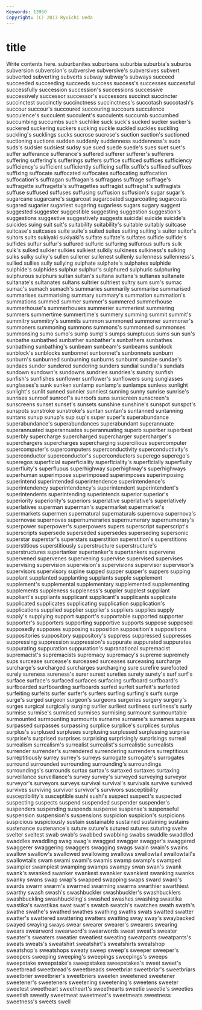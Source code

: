 ```yaml
---
Keywords: 13950 
Copyright: (C) 2017 Ryuichi Ueda
---
```


# title

Write contents here.
 suburbanites suburbans suburbia suburbia's suburbs subversion
subversion's subversive subversive's subversives subvert subverted subverting subverts subway subway's
subways succeed succeeded succeeding succeeds success success's successes successful successfully
succession succession's successions successive successively successor successor's successors succinct succincter
succinctest succinctly succinctness succinctness's succotash succotash's succour succour's succoured succouring
succours succulence succulence's succulent succulent's succulents succumb succumbed succumbing succumbs
such suchlike suck suck's sucked sucker sucker's suckered suckering suckers
sucking suckle suckled suckles suckling suckling's sucklings sucks sucrose sucrose's
suction suction's suctioned suctioning suctions sudden suddenly suddenness suddenness's suds
suds's sudsier sudsiest sudsy sue sued suede suede's sues suet
suet's suffer sufferance sufferance's suffered sufferer sufferer's sufferers suffering suffering's
sufferings suffers suffice sufficed suffices sufficiency sufficiency's sufficient sufficiently sufficing
suffix suffix's suffixed suffixes suffixing suffocate suffocated suffocates suffocating suffocation
suffocation's suffragan suffragan's suffragans suffrage suffrage's suffragette suffragette's suffragettes suffragist
suffragist's suffragists suffuse suffused suffuses suffusing suffusion suffusion's sugar sugar's
sugarcane sugarcane's sugarcoat sugarcoated sugarcoating sugarcoats sugared sugarier sugariest sugaring
sugarless sugars sugary suggest suggested suggester suggestible suggesting suggestion suggestion's
suggestions suggestive suggestively suggests suicidal suicide suicide's suicides suing suit
suit's suitability suitability's suitable suitably suitcase suitcase's suitcases suite suite's
suited suites suiting suiting's suitor suitor's suitors suits sukiyaki sukiyaki's
sulfate sulfate's sulfates sulfide sulfide's sulfides sulfur sulfur's sulfured sulfuric
sulfuring sulfurous sulfurs sulk sulk's sulked sulkier sulkies sulkiest sulkily
sulkiness sulkiness's sulking sulks sulky sulky's sullen sullener sullenest sullenly
sullenness sullenness's sullied sullies sully sullying sulphate sulphate's sulphates sulphide
sulphide's sulphides sulphur sulphur's sulphured sulphuric sulphuring sulphurous sulphurs sultan
sultan's sultana sultana's sultanas sultanate sultanate's sultanates sultans sultrier sultriest
sultry sum sum's sumac sumac's sumach sumach's summaries summarily summarise
summarised summarises summarising summary summary's summation summation's summations summed summer
summer's summered summerhouse summerhouse's summerhouses summerier summeriest summering summers summertime
summertime's summery summing summit summit's summitry summitry's summits summon summoned
summoner summoner's summoners summoning summons summons's summonsed summonses summonsing sumo
sumo's sump sump's sumps sumptuous sums sun sun's sunbathe sunbathed
sunbather sunbather's sunbathers sunbathes sunbathing sunbathing's sunbeam sunbeam's sunbeams sunblock
sunblock's sunblocks sunbonnet sunbonnet's sunbonnets sunburn sunburn's sunburned sunburning sunburns
sunburnt sundae sundae's sundaes sunder sundered sundering sunders sundial sundial's
sundials sundown sundown's sundowns sundries sundries's sundry sunfish sunfish's sunfishes
sunflower sunflower's sunflowers sung sunglasses sunglasses's sunk sunken sunlamp sunlamp's
sunlamps sunless sunlight sunlight's sunlit sunned sunnier sunniest sunning sunny
sunrise sunrise's sunrises sunroof sunroof's sunroofs suns sunscreen sunscreen's sunscreens
sunset sunset's sunsets sunshine sunshine's sunspot sunspot's sunspots sunstroke sunstroke's
suntan suntan's suntanned suntanning suntans sunup sunup's sup sup's super
super's superabundance superabundance's superabundances superabundant superannuate superannuated superannuates superannuating superb
superber superbest superbly supercharge supercharged supercharger supercharger's superchargers supercharges supercharging
supercilious supercomputer supercomputer's supercomputers superconductivity superconductivity's superconductor superconductor's superconductors superego
superego's superegos superficial superficiality superficiality's superficially superfluity superfluity's superfluous superhighway
superhighway's superhighways superhuman superimpose superimposed superimposes superimposing superintend superintended superintendence
superintendence's superintendency superintendency's superintendent superintendent's superintendents superintending superintends superior superior's
superiority superiority's superiors superlative superlative's superlatively superlatives superman superman's supermarket
supermarket's supermarkets supermen supernatural supernaturals supernova supernova's supernovae supernovas supernumeraries
supernumerary supernumerary's superpower superpower's superpowers supers superscript superscript's superscripts supersede
superseded supersedes superseding supersonic superstar superstar's superstars superstition superstition's superstitions
superstitious superstitiously superstructure superstructure's superstructures supertanker supertanker's supertankers supervene supervened
supervenes supervening supervise supervised supervises supervising supervision supervision's supervisions supervisor
supervisor's supervisors supervisory supine supped supper supper's suppers supping supplant
supplanted supplanting supplants supple supplement supplement's supplemental supplementary supplemented supplementing
supplements suppleness suppleness's suppler supplest suppliant suppliant's suppliants supplicant supplicant's
supplicants supplicate supplicated supplicates supplicating supplication supplication's supplications supplied supplier
supplier's suppliers supplies supply supply's supplying support support's supportable supported
supporter supporter's supporters supporting supportive supports suppose supposed supposedly supposes
supposing supposition supposition's suppositions suppositories suppository suppository's suppress suppressed suppresses
suppressing suppression suppression's suppurate suppurated suppurates suppurating suppuration suppuration's supranational
supremacist supremacist's supremacists supremacy supremacy's supreme supremely sups surcease surcease's
surceased surceases surceasing surcharge surcharge's surcharged surcharges surcharging sure surefire
surefooted surely sureness sureness's surer surest sureties surety surety's surf
surf's surface surface's surfaced surfaces surfacing surfboard surfboard's surfboarded surfboarding
surfboards surfed surfeit surfeit's surfeited surfeiting surfeits surfer surfer's surfers
surfing surfing's surfs surge surge's surged surgeon surgeon's surgeons surgeries
surgery surgery's surges surgical surgically surging surlier surliest surliness surliness's
surly surmise surmise's surmised surmises surmising surmount surmountable surmounted surmounting
surmounts surname surname's surnames surpass surpassed surpasses surpassing surplice surplice's
surplices surplus surplus's surplused surpluses surplusing surplussed surplussing surprise surprise's
surprised surprises surprising surprisingly surprisings surreal surrealism surrealism's surrealist surrealist's
surrealistic surrealists surrender surrender's surrendered surrendering surrenders surreptitious surreptitiously surrey
surrey's surreys surrogate surrogate's surrogates surround surrounded surrounding surrounding's surroundings
surroundings's surrounds surtax surtax's surtaxed surtaxes surtaxing surveillance surveillance's survey
survey's surveyed surveying surveyor surveyor's surveyors surveys survival survival's survivals
survive survived survives surviving survivor survivor's survivors susceptibility susceptibility's susceptible
sushi sushi's suspect suspect's suspected suspecting suspects suspend suspended suspender
suspender's suspenders suspending suspends suspense suspense's suspenseful suspension suspension's suspensions
suspicion suspicion's suspicions suspicious suspiciously sustain sustainable sustained sustaining sustains
sustenance sustenance's suture suture's sutured sutures suturing svelte svelter sveltest
swab swab's swabbed swabbing swabs swaddle swaddled swaddles swaddling swag
swag's swagged swagger swagger's swaggered swaggerer swaggering swaggers swagging swags
swain swain's swains swallow swallow's swallowed swallowing swallows swallowtail swallowtail's
swallowtails swam swami swami's swamis swamp swamp's swamped swampier swampiest
swamping swamps swampy swan swan's swank swank's swanked swanker swankest
swankier swankiest swanking swanks swanky swans swap swap's swapped swapping
swaps sward sward's swards swarm swarm's swarmed swarming swarms swarthier
swarthiest swarthy swash swash's swashbuckler swashbuckler's swashbucklers swashbuckling swashbuckling's swashed
swashes swashing swastika swastika's swastikas swat swat's swatch swatch's swatches
swath swath's swathe swathe's swathed swathes swathing swaths swats swatted
swatter swatter's swattered swattering swatters swatting sway sway's swaybacked swayed
swaying sways swear swearer swearer's swearers swearing swears swearword swearword's
swearwords sweat sweat's sweater sweater's sweaters sweatier sweatiest sweating sweatpants
sweatpants's sweats sweats's sweatshirt sweatshirt's sweatshirts sweatshop sweatshop's sweatshops sweaty
sweep sweep's sweeper sweeper's sweepers sweeping sweeping's sweepings sweepings's sweeps
sweepstake sweepstake's sweepstakes sweepstakes's sweet sweet's sweetbread sweetbread's sweetbreads sweetbriar
sweetbriar's sweetbriars sweetbrier sweetbrier's sweetbriers sweeten sweetened sweetener sweetener's sweeteners
sweetening sweetening's sweetens sweeter sweetest sweetheart sweetheart's sweethearts sweetie sweetie's
sweeties sweetish sweetly sweetmeat sweetmeat's sweetmeats sweetness sweetness's sweets swell
